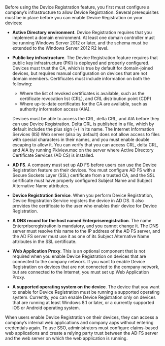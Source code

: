 Before using the Device Registration feature, you first must configure a company’s infrastructure to allow Device Registration. Several prerequisites must be in place before you can enable Device Registration on your devices:

 -  **Active Directory environment**. Device Registration requires that you implement a domain environment. At least one domain controller must be running Windows Server 2012 or later, and the schema must be extended to the Windows Server 2012 R2 level.
 -  **Public key infrastructure**. The Device Registration feature requires that public key infrastructure (PKI) is deployed and properly configured. Devices must trust the CA, which is true by default for domain-joined devices, but requires manual configuration on devices that are not domain members. Certificates must include information on both the following:
    
     -  Where the list of revoked certificates is available, such as the certificate revocation list (CRL), and CRL distribution point (CDP)
     -  Where up-to-date certificates for the CA are available, such as authority information access (AIA).
    
    Devices must be able to access the CRL, delta CRL, and AIA before they can use Device Registration. Delta CRL is published in a file, which by default includes the plus sign (+) in its name. The Internet Information Services (IIS) Web server (also by default) does not allow access to files with special characters in their names, and you must enable double escaping to allow it. You can verify that you can access CRL, delta CRL, and AIA by running Pkiview.msc on the server where Active Directory Certificate Services (AD CS) is installed.
 -  **AD FS**. A company must set up AD FS before users can use the Device Registration feature on their devices. You must configure AD FS with a Secure Sockets Layer (SSL) certificate from a trusted CA, and the SSL certificate must have properly configured Subject Name and Subject Alternative Name attributes.
 -  **Device Registration Service**. When you perform Device Registration, Device Registration Service registers the device in AD DS. It also provides the certificate to the user who enables their device for Device Registration.
 -  **A DNS record for the host named Enterpriseregistration**. The name Enterpriseregistration is mandatory, and you cannot change it. The DNS server must resolve this name to the IP address of the AD FS server, and the AD FS server must use it as one of its Subject Alternative Name attributes in the SSL certificate.
 -  **Web Application Proxy**. This is an optional component that is not required when you enable Device Registration on devices that are connected to the company network. If you want to enable Device Registration on devices that are not connected to the company network, but are connected to the Internet, you must set up Web Application Proxy.
 -  **A supported operating system on the device**. The device that you want to enable for Device Registration must be running a supported operating system. Currently, you can enable Device Registration only on devices that are running at least Windows 8.1 or later, or a currently supported iOS or Android operating system.

When users enable Device Registration on their devices, they can access a company’s internal web applications and company apps without entering credentials again. To use SSO, administrators must configure claims-based web applications and create a relying party trust between the AD FS server and the web server on which the web application is running.
